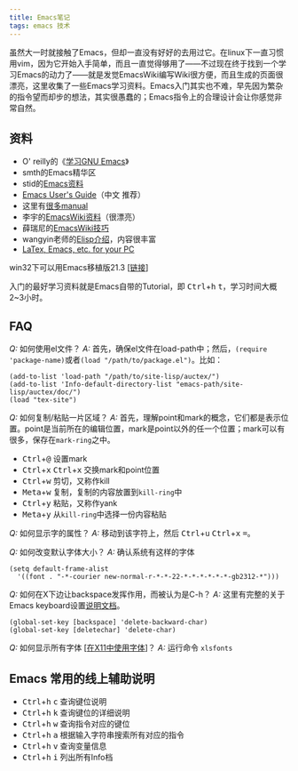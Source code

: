 ```yaml
---
title: Emacs笔记
tags: emacs 技术
---
```


虽然大一时就接触了Emacs，但却一直没有好好的去用过它。在linux下一直习惯用vim，因为它开始入手简单，而且一直觉得够用了——不过现在终于找到一个学习Emacs的动力了——就是发觉EmacsWiki编写Wiki很方便，而且生成的页面很漂亮，这里收集了一些Emacs学习资料。Emacs入门其实也不难，早先因为繁杂的指令望而却步的想法，其实很愚蠢的；Emacs指令上的合理设计会让你感觉非常自然。

## 资料

- O' reilly的《[学习GNU Emacs](http://www.china-pub.com/computers/common/info.asp?id=13395)》
- smth的Emacs精华区
- stid的[Emacs资料](http://learn.tsinghua.edu.cn/homepage/981852/gnu/emacs.html)
- [Emacs User's Guide](http://www.cbi.pku.edu.cn/chinese/documents/csdoc/emacs/)（中文 推荐）
- 这里有[很多manual](http://hepg.sdu.edu.cn/Chinese_2003/service/computer/users_guide/linux/emacs/users_guide.htm)
- 李宇的[EmacsWiki资料](http://liyu2000.nease.net/webpage/EmacsWikiZh.html)（很漂亮）
- 薛瑞尼的[EmacsWiki技巧](http://learn.tsinghua.edu.cn/homepage/2003214890/publish/GNU/emacs.html)
- wangyin老师的[Elisp介绍](http://learn.tsinghua.edu.cn/homepage/2001315450/emacs_elisp.html)，内容很丰富
- [LaTex, Emacs, etc. for your PC](http://www.math.aau.dk/~dethlef/Tips/download.html)


win32下可以用Emacs移植版21.3 [[链接](http://www.math.pku.edu.cn/teachers/lidf/download/emacs/)]

入门的最好学习资料就是Emacs自带的Tutorial，即 <kbd>Ctrl</kbd>+<kbd>h</kbd> <kbd>t</kbd>，学习时间大概2~3小时。

## FAQ
*Q:* 如何使用el文件？
*A:* 首先，确保el文件在load-path中；然后，`(require 'package-name)`或者`(load "/path/to/package.el")`。比如：

    (add-to-list 'load-path "/path/to/site-lisp/auctex/")
    (add-to-list 'Info-default-directory-list "emacs-path/site-lisp/auctex/doc/")
    (load "tex-site")

*Q:* 如何复制/粘贴一片区域？
*A:* 首先，理解point和mark的概念，它们都是表示位置。point是当前所在的编辑位置，mark是point以外的任一个位置；mark可以有很多，保存在`mark-ring`之中。

- <kbd>Ctrl</kbd>+<kbd>@</kbd>  设置mark
- <kbd>Ctrl</kbd>+<kbd>x</kbd> <kbd>Ctrl</kbd>+<kbd>x</kbd>  交换mark和point位置
- <kbd>Ctrl</kbd>+<kbd>w</kbd>  剪切，又称作kill
- <kbd>Meta</kbd>+<kbd>w</kbd>  复制，复制的内容放置到`kill-ring`中
- <kbd>Ctrl</kbd>+<kbd>y</kbd>  粘贴，又称作yank
- <kbd>Meta</kbd>+<kbd>y</kbd>  从`kill-ring`中选择一份内容粘贴


*Q:* 如何显示字的属性？
*A:* 移动到该字符上，然后 <kbd>Ctrl</kbd>+<kbd>u</kbd> <kbd>Ctrl</kbd>+<kbd>x</kbd> <kbd>=</kbd>。

*Q:* 如何改变默认字体大小？
*A:* 确认系统有这样的字体

    (setq default-frame-alist
      '((font . "-*-courier new-normal-r-*-*-22-*-*-*-*-*-*-gb2312-*")))

*Q:* 如何在X下边让backspace发挥作用，而被认为是C-h？
*A:* 这里有完整的关于Emacs keyboard设置[说明文档](http://tiny-tools.sourceforge.net/emacs-keys.html)。

    (global-set-key [backspace] 'delete-backward-char)
    (global-set-key [deletechar] 'delete-char)

*Q:* 如何显示所有字体 [[在X11中使用字体](http://www.freebsd.org.cn/snap/doc/zh_CN.GB2312/books/handbook/x-fonts.html)]？
*A:* 运行命令 `xlsfonts`

## Emacs 常用的线上辅助说明

- <kbd>Ctrl</kbd>+<kbd>h</kbd> <kbd>c</kbd>  查询键位说明
- <kbd>Ctrl</kbd>+<kbd>h</kbd> <kbd>k</kbd>  查询键位的详细说明
- <kbd>Ctrl</kbd>+<kbd>h</kbd> <kbd>w</kbd>  查询指令对应的键位
- <kbd>Ctrl</kbd>+<kbd>h</kbd> <kbd>a</kbd>  根据输入字符串搜索所有对应的指令
- <kbd>Ctrl</kbd>+<kbd>h</kbd> <kbd>v</kbd>  查询变量信息
- <kbd>Ctrl</kbd>+<kbd>h</kbd> <kbd>i</kbd>  列出所有Info档
